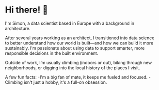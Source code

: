 # Hi there! 👋

I'm Simon, a data scientist based in Europe with a background in architecture.

After several years working as an architect, I transitioned into data science to better understand how our world is built—and how we can build it more sustainably. I'm passionate about using data to support smarter, more responsible decisions in the built environment.

Outside of work, I’m usually climbing (indoors or out), biking through new neighborhoods, or digging into the local history of the places I visit.

A few fun facts:
-I'm a big fan of mate, it keeps me fueled and focused.
-Climbing isn't just a hobby, it's a full-on obsession.
